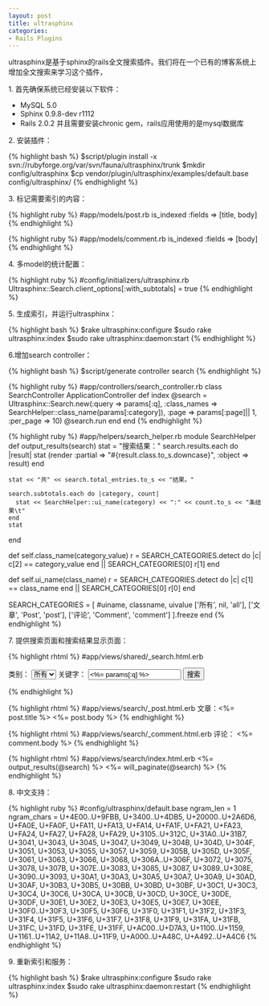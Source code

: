 ```yaml
---
layout: post
title: ultrasphinx
categories:
- Rails Plugins
---
```

ultrasphinx是基于sphinx的rails全文搜索插件。我们将在一个已有的博客系统上增加全文搜索来学习这个插件，

1\. 首先确保系统已经安装以下软件：
* MySQL 5.0
* Sphinx 0.9.8-dev r1112
* Rails 2.0.2 
并且需要安装chronic gem，rails应用使用的是mysql数据库

2\. 安装插件：

{% highlight bash %}
$script/plugin install -x svn://rubyforge.org/var/svn/fauna/ultrasphinx/trunk
$mkdir config/ultrasphinx
$cp vendor/plugin/ultrasphinx/examples/default.base config/ultrasphinx/
{% endhighlight %}

3\. 标记需要索引的内容：

{% highlight ruby %}
#app/models/post.rb
is_indexed :fields => [title, body]
{% endhighlight %}

{% highlight ruby %}
#app/models/comment.rb
is_indexed :fields => [body] 
{% endhighlight %}

4\. 多model的统计配置：

{% highlight ruby %}
#config/initializers/ultrasphinx.rb
Ultrasphinx::Search.client_options[:with_subtotals] = true
{% endhighlight %}

5\. 生成索引，并运行ultrasphinx：

{% highlight bash %}
$rake ultrasphinx:configure
$sudo rake ultrasphinx:index
$sudo rake ultrasphinx:daemon:start
{% endhighlight %}

6\.增加search controller：

{% highlight bash %}
$script/generate controller search
{% endhighlight %}

{% highlight ruby %}
#app/controllers/search_controller.rb
class SearchController  ApplicationController
  def index
    @search = Ultrasphinx::Search.new(:query => params[:q],
                                      :class_names => SearchHelper::class_name(params[:category]),
                                      :page => params[:page]|| 1,
                                      :per_page => 10)
    @search.run
  end
end
{% endhighlight %}

{% highlight ruby %}
#app/helpers/search_helper.rb
module SearchHelper
  def output_results(search)
    stat = "搜索结果："
    search.results.each do |result|
      stat  (render :partial => "#{result.class.to_s.downcase}", :object => result)
    end

    stat << "共" << search.total_entries.to_s << "结果。"

    search.subtotals.each do |category, count|
      stat << SearchHelper::ui_name(category) << ":" << count.to_s << "条结果\t"
    end
    stat
  end

  def self.class_name(category_value)
    r = SEARCH_CATEGORIES.detect do |c|
      c[2] == category_value
    end || SEARCH_CATEGORIES[0]
    r[1]
  end

  def self.ui_name(class_name)
    r = SEARCH_CATEGORIES.detect do |c|
      c[1] == class_name
    end || SEARCH_CATEGORIES[0]
    r[0]
  end

  SEARCH_CATEGORIES = [
    #uiname, classname, uivalue
    ['所有', nil, 'all'],
    ['文章', 'Post', 'post'],
    ['评论', 'Comment', 'comment']
  ].freeze
end
{% endhighlight %}

7\. 提供搜索页面和搜索结果显示页面：

{% highlight rhtml %}
#app/views/shared/_search.html.erb
<form action="/search" method="get" id="search_form">
  <label for="search_category">类别：</label>
  <select id="search_category" name="category">
    <option value="all" selected="selected">所有</option>
    <option value="post">文章</option>
    <option value="comment">评论</option>
  </select>
  <label for="q">关键字：</label>
  <input type="text" name="q" value="<%= params[:q] %>" id="q">
  <input type="submit" value="搜索">
</form>
{% endhighlight %}

{% highlight rhtml %}
#app/views/search/_post.html.erb
文章：<%= post.title %>
<%= post.body %>
{% endhighlight %}

{% highlight rhtml %}
#app/views/search/_comment.html.erb
评论：
<%= comment.body %>
{% endhighlight %}

{% highlight rhtml %}
#app/views/search/index.html.erb
<%= output_results(@search) %>
<%= will_paginate(@search) %>
{% endhighlight %}

8\. 中文支持：

{% highlight ruby %}
#config/ultrasphinx/default.base
ngram_len = 1
ngram_chars = U+4E00..U+9FBB, U+3400..U+4DB5, U+20000..U+2A6D6, U+FA0E, U+FA0F, U+FA11, U+FA13, U+FA14, U+FA1F, U+FA21, U+FA23, U+FA24, U+FA27, U+FA28, U+FA29, U+3105..U+312C, U+31A0..U+31B7, U+3041, U+3043, U+3045, U+3047, U+3049, U+304B, U+304D, U+304F, U+3051, U+3053, U+3055, U+3057, U+3059, U+305B, U+305D, U+305F, U+3061, U+3063, U+3066, U+3068, U+306A..U+306F, U+3072, U+3075, U+3078, U+307B, U+307E..U+3083, U+3085, U+3087, U+3089..U+308E, U+3090..U+3093, U+30A1, U+30A3, U+30A5, U+30A7, U+30A9, U+30AD, U+30AF, U+30B3, U+30B5, U+30BB, U+30BD, U+30BF, U+30C1, U+30C3, U+30C4, U+30C6, U+30CA, U+30CB, U+30CD, U+30CE, U+30DE, U+30DF, U+30E1, U+30E2, U+30E3, U+30E5, U+30E7, U+30EE, U+30F0..U+30F3, U+30F5, U+30F6, U+31F0, U+31F1, U+31F2, U+31F3, U+31F4, U+31F5, U+31F6, U+31F7, U+31F8, U+31F9, U+31FA, U+31FB, U+31FC, U+31FD, U+31FE, U+31FF, U+AC00..U+D7A3, U+1100..U+1159, U+1161..U+11A2, U+11A8..U+11F9, U+A000..U+A48C, U+A492..U+A4C6
{% endhighlight %}

9\. 重新索引和服务：

{% highlight bash %}
$rake ultrasphinx:configure
$sudo rake ultrasphinx:index
$sudo rake ultrasphinx:daemon:restart
{% endhighlight %}

